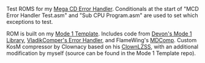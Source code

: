 Test ROMS for my [Mega CD Error Handler](https://github.com/OrionNavattan/MegaCDErrorHandler). Conditionals at the start of "MCD Error Handler Test.asm" and "Sub CPU Program.asm" are used to set which exceptions to test.


ROM is built on my [Mode 1 Template](https://github.com/OrionNavattan/Mega-CD-Mode-1-Template). Includes code from [Devon's Mode 1 Library](https://github.com/DevsArchive/mcd-mode-1-library), [VladikComper's Error Handler](https://github.com/vladikcomper/md-modules), and FlameWing's [MDComp](https://github.com/flamewing/mdcomp).
Custom KosM compressor by Clownacy based on his [ClownLZSS](https://github.com/Clownacy/clownlzss), with an additional modification by myself (source can be found in the Mode 1 Template repo).
